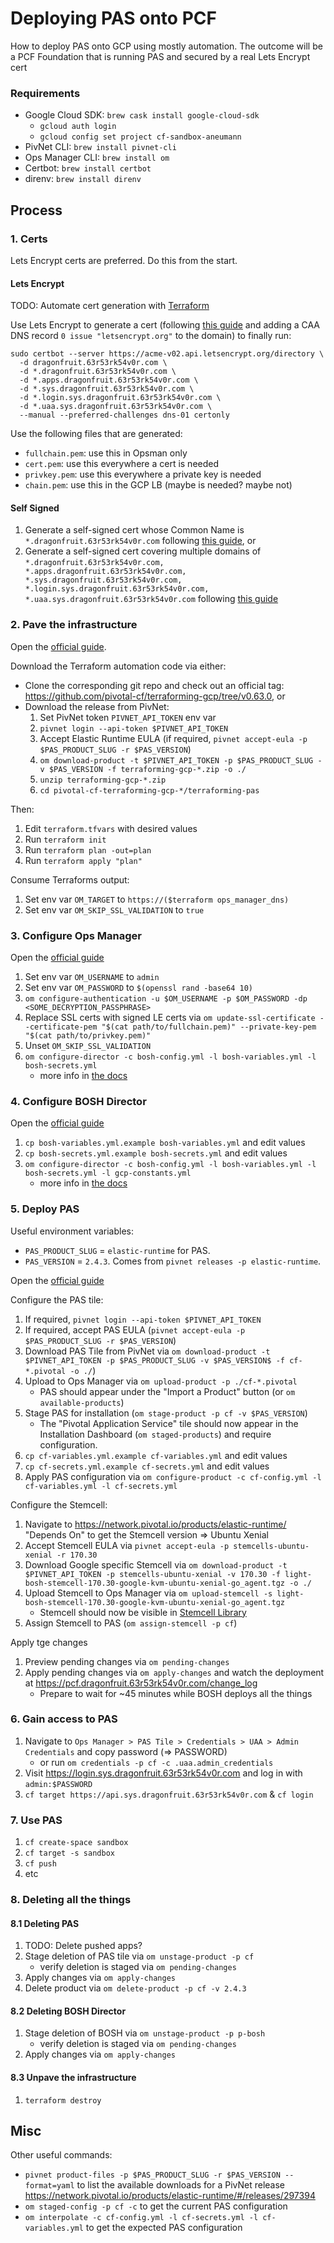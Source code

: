 # Deploying PAS onto PCF

How to deploy PAS onto GCP using mostly automation. The outcome will be a PCF Foundation that is running PAS and secured by a real Lets Encrypt cert

### Requirements

- Google Cloud SDK: `brew cask install google-cloud-sdk`
    - `gcloud auth login`
    - `gcloud config set project cf-sandbox-aneumann`
- PivNet CLI: `brew install pivnet-cli`
- Ops Manager CLI: `brew install om`
- Certbot: `brew install certbot`
- direnv: `brew install direnv`

## Process

### 1. Certs

Lets Encrypt certs are preferred. Do this from the start.

#### Lets Encrypt

TODO: Automate cert generation with [Terraform](https://www.terraform.io/docs/providers/acme/r/certificate.html)

Use Lets Encrypt to generate a cert (following [this guide](https://medium.com/@mxplusb/lets-encrypt-with-pivotal-cloud-foundry-b128431c46b8) and adding a CAA DNS record `0 issue "letsencrypt.org"` to the domain) to finally run:

```
sudo certbot --server https://acme-v02.api.letsencrypt.org/directory \
  -d dragonfruit.63r53rk54v0r.com \
  -d *.dragonfruit.63r53rk54v0r.com \
  -d *.apps.dragonfruit.63r53rk54v0r.com \
  -d *.sys.dragonfruit.63r53rk54v0r.com \
  -d *.login.sys.dragonfruit.63r53rk54v0r.com \
  -d *.uaa.sys.dragonfruit.63r53rk54v0r.com \
  --manual --preferred-challenges dns-01 certonly
```

Use the following files that are generated:
- `fullchain.pem`:  use this in Opsman only
- `cert.pem`: use this everywhere a cert is needed
- `privkey.pem`: use this everywhere a private key is needed
- `chain.pem`: use this in the GCP LB (maybe is needed? maybe not)

#### Self Signed

1. Generate a self-signed cert whose Common Name is `*.dragonfruit.63r53rk54v0r.com` following [this guide](https://devcenter.heroku.com/articles/ssl-certificate-self), or
1. Generate a self-signed cert covering multiple domains of `*.dragonfruit.63r53rk54v0r.com, *.apps.dragonfruit.63r53rk54v0r.com, *.sys.dragonfruit.63r53rk54v0r.com, *.login.sys.dragonfruit.63r53rk54v0r.com, *.uaa.sys.dragonfruit.63r53rk54v0r.com` following [this guide](https://medium.com/@pubudu538/how-to-create-a-self-signed-ssl-certificate-for-multiple-domains-25284c91142b)

### 2. Pave the infrastructure

Open the [official guide](https://docs.pivotal.io/pivotalcf/2-4/om/gcp/prepare-env-terraform.html).

Download the Terraform automation code via either:
- Clone the corresponding git repo and check out an official tag: https://github.com/pivotal-cf/terraforming-gcp/tree/v0.63.0, or
- Download the release from PivNet:
    1. Set PivNet token `PIVNET_API_TOKEN` env var
    1. `pivnet login --api-token $PIVNET_API_TOKEN`
    1. Accept Elastic Runtime EULA (if required, `pivnet accept-eula -p $PAS_PRODUCT_SLUG -r $PAS_VERSION`)
    1. `om download-product -t $PIVNET_API_TOKEN -p $PAS_PRODUCT_SLUG -v $PAS_VERSION -f terraforming-gcp-*.zip -o ./`
    1. `unzip terraforming-gcp-*.zip`
    1. `cd pivotal-cf-terraforming-gcp-*/terraforming-pas`

Then:
1. Edit `terraform.tfvars` with desired values
1. Run `terraform init`
1. Run `terraform plan -out=plan`
1. Run `terraform apply "plan"`

Consume Terraforms output:
1. Set env var `OM_TARGET` to `https://($terraform ops_manager_dns)`
1. Set env var `OM_SKIP_SSL_VALIDATION` to `true`

### 3. Configure Ops Manager

Open the [official guide](https://docs.pivotal.io/pivotalcf/2-4/om/gcp/prepare-env-terraform.html)

1. Set env var `OM_USERNAME` to `admin`
1. Set env var `OM_PASSWORD` to `$(openssl rand -base64 10)`
1. `om configure-authentication -u $OM_USERNAME -p $OM_PASSWORD -dp <SOME_DECRYPTION_PASSPHRASE>`
1. Replace SSL certs with signed LE certs via `om update-ssl-certificate --certificate-pem "$(cat path/to/fullchain.pem)" --private-key-pem "$(cat path/to/privkey.pem)"`
1. Unset `OM_SKIP_SSL_VALIDATION`
1. `om configure-director -c bosh-config.yml -l bosh-variables.yml -l bosh-secrets.yml`
    - more info in [the docs](https://github.com/pivotal-cf/om/blob/master/docs/configure-director/gcp.md)

### 4. Configure BOSH Director

Open the [official guide](https://docs.pivotal.io/pivotalcf/2-4/om/gcp/config-terraform.html)

1. `cp bosh-variables.yml.example bosh-variables.yml` and edit values
1. `cp bosh-secrets.yml.example bosh-secrets.yml` and edit values
1. `om configure-director -c bosh-config.yml -l bosh-variables.yml -l bosh-secrets.yml -l gcp-constants.yml`
    - more info in [the docs](https://github.com/pivotal-cf/om/blob/master/docs/configure-director/gcp.md)

### 5. Deploy PAS

Useful environment variables:
- `PAS_PRODUCT_SLUG` = `elastic-runtime` for PAS.
- `PAS_VERSION` = `2.4.3`. Comes from `pivnet releases -p elastic-runtime`.

Open the [official guide](https://docs.pivotal.io/pivotalcf/2-4/customizing/gcp-er-config-terraform.html)

Configure the PAS tile:
1. If required, `pivnet login --api-token $PIVNET_API_TOKEN`
1. If required, accept PAS EULA (`pivnet accept-eula -p $PAS_PRODUCT_SLUG -r $PAS_VERSION`)
1. Download PAS Tile from PivNet via `om download-product -t $PIVNET_API_TOKEN -p $PAS_PRODUCT_SLUG -v $PAS_VERSION$ -f cf-*.pivotal -o ./`)
1. Upload to Ops Manager via `om upload-product -p ./cf-*.pivotal`
    - PAS should appear under the "Import a Product" button (or `om available-products`)
1. Stage PAS for installation (`om stage-product -p cf -v $PAS_VERSION`)
    - The "Pivotal Application Service" tile should now appear in the Installation Dashboard (`om staged-products`) and require configuration.
1. `cp cf-variables.yml.example cf-variables.yml` and edit values
1. `cp cf-secrets.yml.example cf-secrets.yml` and edit values
1. Apply PAS configuration via `om configure-product -c cf-config.yml -l cf-variables.yml -l cf-secrets.yml`

Configure the Stemcell:
1. Navigate to https://network.pivotal.io/products/elastic-runtime/ "Depends On" to get the Stemcell version => Ubuntu Xenial
1. Accept Stemcell EULA via `pivnet accept-eula -p stemcells-ubuntu-xenial -r 170.30`
1. Download Google specific Stemcell via `om download-product -t $PIVNET_API_TOKEN -p stemcells-ubuntu-xenial -v 170.30 -f light-bosh-stemcell-170.30-google-kvm-ubuntu-xenial-go_agent.tgz -o ./`
1. Upload Stemcell to Ops Manager via `om upload-stemcell -s light-bosh-stemcell-170.30-google-kvm-ubuntu-xenial-go_agent.tgz`
    - Stemcell should now be visible in [Stemcell Library](https://pcf.dragonfruit.63r53rk54v0r.com/stemcell_library)
1. Assign Stemcell to PAS (`om assign-stemcell -p cf`)

Apply tge changes
1. Preview pending changes via `om pending-changes`
1. Apply pending changes via `om apply-changes` and watch the deployment at https://pcf.dragonfruit.63r53rk54v0r.com/change_log
    - Prepare to wait for ~45 minutes while BOSH deploys all the things

### 6. Gain access to PAS

1. Navigate to `Ops Manager > PAS Tile > Credentials > UAA > Admin Credentials` and copy password (=> PASSWORD)
    - or run `om credentials -p cf -c .uaa.admin_credentials`
1. Visit https://login.sys.dragonfruit.63r53rk54v0r.com and log in with `admin:$PASSWORD`
1. `cf target https://api.sys.dragonfruit.63r53rk54v0r.com` & `cf login`

### 7. Use PAS

1. `cf create-space sandbox`
1. `cf target -s sandbox`
1. `cf push`
1. etc

### 8. Deleting all the things

#### 8.1 Deleting PAS

1. TODO: Delete pushed apps?
1. Stage deletion of PAS tile via `om unstage-product -p cf`
    - verify deletion is staged via `om pending-changes`
1. Apply changes via `om apply-changes`
1. Delete product via `om delete-product -p cf -v 2.4.3`

#### 8.2 Deleting BOSH Director

1. Stage deletion of BOSH via `om unstage-product -p p-bosh`
    - verify deletion is staged via `om pending-changes`
1. Apply changes via `om apply-changes`

#### 8.3 Unpave the infrastructure

1. `terraform destroy`

## Misc

Other useful commands:
- `pivnet product-files -p $PAS_PRODUCT_SLUG -r $PAS_VERSION --format=yaml` to list the available downloads for a PivNet release https://network.pivotal.io/products/elastic-runtime/#/releases/297394
- `om staged-config -p cf -c` to get the current PAS configuration
- `om interpolate -c cf-config.yml -l cf-secrets.yml -l cf-variables.yml` to get the expected PAS configuration
